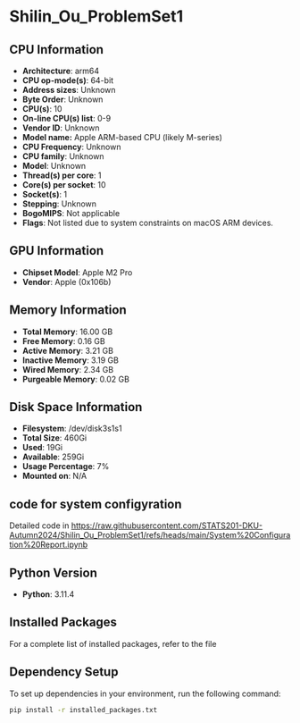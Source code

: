 # Shilin_Ou_ProblemSet1

## CPU Information
- **Architecture**: arm64
- **CPU op-mode(s)**: 64-bit
- **Address sizes**: Unknown
- **Byte Order**: Unknown
- **CPU(s)**: 10
- **On-line CPU(s) list**: 0-9
- **Vendor ID**: Unknown
- **Model name:** Apple ARM-based CPU (likely M-series)
- **CPU Frequency**: Unknown
- **CPU family**: Unknown
- **Model**: Unknown
- **Thread(s) per core**: 1
- **Core(s) per socket**: 10
- **Socket(s)**: 1
- **Stepping**: Unknown
- **BogoMIPS**: Not applicable
- **Flags**: Not listed due to system constraints on macOS ARM devices.

## GPU Information
- **Chipset Model**: Apple M2 Pro
- **Vendor**: Apple (0x106b)

## Memory Information
- **Total Memory**: 16.00 GB
- **Free Memory**: 0.16 GB
- **Active Memory**: 3.21 GB
- **Inactive Memory**: 3.19 GB
- **Wired Memory**: 2.34 GB
- **Purgeable Memory**: 0.02 GB

## Disk Space Information
- **Filesystem**: /dev/disk3s1s1
- **Total Size**: 460Gi
- **Used**: 19Gi
- **Available**: 259Gi
- **Usage Percentage**: 7%
- **Mounted on**: N/A

## code for system configyration
Detailed code in https://raw.githubusercontent.com/STATS201-DKU-Autumn2024/Shilin_Ou_ProblemSet1/refs/heads/main/System%20Configuration%20Report.ipynb

## Python Version
- **Python**: 3.11.4

## Installed Packages
For a complete list of installed packages, refer to the file 

## Dependency Setup
To set up dependencies in your environment, run the following command:

```bash
pip install -r installed_packages.txt
